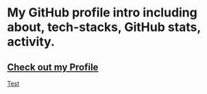 # My GitHub profile intro including about, tech-stacks, GitHub stats, activity.
## [Check out my Profile](https://mahikolhe23.github.io/Mahikolhe.github.io/)

<!-- <a href="https://www.testdome.com/certificates/1069a7e1a5d74f228b396b350ca529df" class="testdome-certificate-stamp silver">
          <span class="testdome-certificate-name">Mahendra Kolhe</span>
          <span class="testdome-certificate-test-name">Numerical Reasoning</span>
          <span class="testdome-certificate-card-logo">TestDome<br>Certificate</span>
      </a>
      <script>
          var stylesheet = "https://www.testdome.com/content/source/stylesheets/embed.css",
          link = document.createElement("link");
          link.href = stylesheet,
          link.type = "text/css",
          link.rel = "stylesheet",
          link.media = "screen,print",
          document.getElementsByTagName("head")[0].appendChild(link);
      </script>
 -->
[Test](https://www.testdome.com/certificates/1069a7e1a5d74f228b396b350ca529df)
